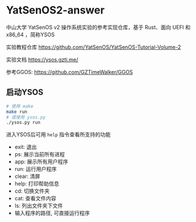 # YatSenOS2-answer

中山大学 YatSenOS v2 操作系统实验的参考实现仓库，基于 Rust、面向 UEFI 和 x86_64 ，简称YSOS

实验教程仓库 https://github.com/YatSenOS/YatSenOS-Tutorial-Volume-2

实验文档 https://ysos.gzti.me/

参考GGOS: https://github.com/GZTimeWalker/GGOS

## 启动YSOS

```bash
# 使用 make
make run
# 或使用 ysos.py
./ysos.py run
```

进入YSOS后可用 `help` 指令查看所支持的功能

- exit: 退出
- ps: 展示当前所有进程
- app: 展示所有用户程序
- run: 运行用户程序
- clear: 清屏
- help: 打印帮助信息
- cd: 切换文件夹
- cat: 查看文件内容
- ls: 列出文件夹下文件
- 输入程序的路径, 可直接运行程序
